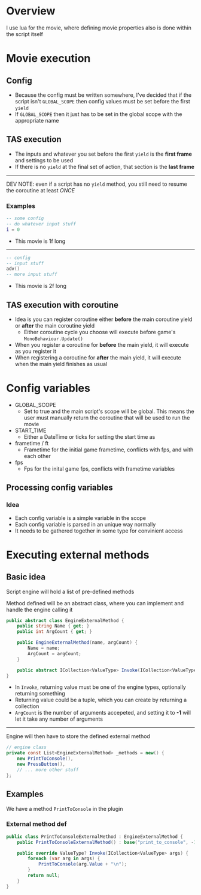 # Overview
I use lua for the movie, where defining movie properties also is done within the script itself

# Movie execution
## Config
- Because the config must be written somewhere, I've decided that if the script isn't `GLOBAL_SCOPE` then config values must be set before the first `yield`
- If `GLOBAL_SCOPE` then it just has to be set in the global scope with the appropriate name

## TAS execution
- The inputs and whatever you set before the first `yield` is the **first frame** and settings to be used
- If there is no `yield` at the final set of action, that section is the **last frame**
---
DEV NOTE: even if a script has no `yield` method, you still need to resume the coroutine at least *ONCE*
### Examples
```lua
-- some config
-- do whatever input stuff
i = 0
```
- This movie is 1f long
---
```lua
-- config
-- input stuff
adv()
-- more input stuff
```
- This movie is 2f long

## TAS execution with coroutine
- Idea is you can register coroutine either **before** the main coroutine yield or **after** the main coroutine yield
  - Either coroutine cycle you choose will execute before game's `MonoBehaviour.Update()`
- When you register a coroutine for **before** the main yield, it will execute as you register it
- When registering a coroutine for **after** the main yield, it will execute when the main yield finishes as usual

# Config variables
- GLOBAL_SCOPE
  - Set to true and the main script's scope will be global. This means the user must manually return the coroutine that will be used to run the movie
- START_TIME
  - Either a DateTime or ticks for setting the start time as
- frametime / ft
  - Frametime for the initial game frametime, conflicts with fps, and with each other
- fps
  - Fps for the inital game fps, conflicts with frametime variables

## Processing config variables
### Idea
- Each config variable is a simple variable in the scope
- Each config variable is parsed in an unique way normally
- It needs to be gathered together in some type for convinient access

# Executing external methods
## Basic idea
Script engine will hold a list of pre-defined methods

Method defined will be an abstract class, where you can implement and handle the engine calling it
```cs
public abstract class EngineExternalMethod {
	public string Name { get; }
	public int ArgCount { get; }

	public EngineExternalMethod(name, argCount) {
		Name = name;
		ArgCount = argCount;
	}

	public abstract ICollection<ValueType> Invoke(ICollection<ValueType> args);
}
```

- In `Invoke`, returning value must be one of the engine types, optionally returning something
- Returning value could be a tuple, which you can create by returning a collection
- `ArgCount` is the number of arguments accepeted, and setting it to **-1** will let it take any number of arguments
---
Engine will then have to store the defined external method

```cs
// engine class
private const List<EngineExternalMethod> _methods = new() {
	new PrintToConsole(),
	new PressButton(),
	// ... more other stuff
};
```

## Examples
We have a method `PrintToConsole` in the plugin

### External method def
```cs
public class PrintToConsoleExternalMethod : EngineExternalMethod {
	public PrintToConsoleExternalMethod() : base("print_to_console", -1) {}

	public override ValueType? Invoke(ICollection<ValueType> args) {
		foreach (var arg in args) {
			PrintToConsole(arg.Value + "\n");
		}
		return null;
	}
}
```
